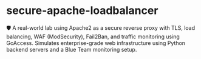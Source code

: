 # secure-apache-loadbalancer
🛡️ A real-world lab using Apache2 as a secure reverse proxy with TLS, load balancing, WAF (ModSecurity), Fail2Ban, and traffic monitoring using GoAccess. Simulates enterprise-grade web infrastructure using Python backend servers and a Blue Team monitoring setup.
